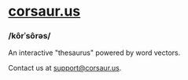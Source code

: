 # [corsaur.us](https://corsaur.us/)
### /kôrˈsôrəs/
An interactive "thesaurus" powered by word vectors.

Contact us at <support@corsaur.us>.
